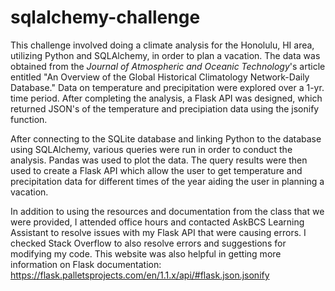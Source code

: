 # sqlalchemy-challenge

This challenge involved doing a climate analysis for the Honolulu, HI area, utilizing Python and SQLAlchemy, in order to plan a vacation. The data was obtained from the _Journal of Atmospheric and Oceanic Technology_'s article entitled "An Overview of the Global Historical Climatology Network-Daily Database." Data on temperature and precipitation were explored over a 1-yr. time period. After completing the analysis, a Flask API was designed, which returned JSON's of the temperature and precipiation data using the jsonify function.

After connecting to the SQLite database and linking Python to the database using SQLAlchemy, various queries were run in order to conduct the analysis. Pandas was used to plot the data. The query results were then used to create a Flask API which allow the user to get temperature and precipitation data for different times of the year aiding the user in planning a vacation.

In addition to using the resources and documentation from the class that we were provided, I attended office hours and contacted AskBCS Learning Assistant to resolve issues with my Flask API that were causing errors. I checked Stack Overflow to also resolve errors and suggestions for modifying my code. This website was also helpful in getting more information on Flask documentation: [
](https://flask.palletsprojects.com/en/1.1.x/api/#flask.json.jsonify)https://flask.palletsprojects.com/en/1.1.x/api/#flask.json.jsonify

